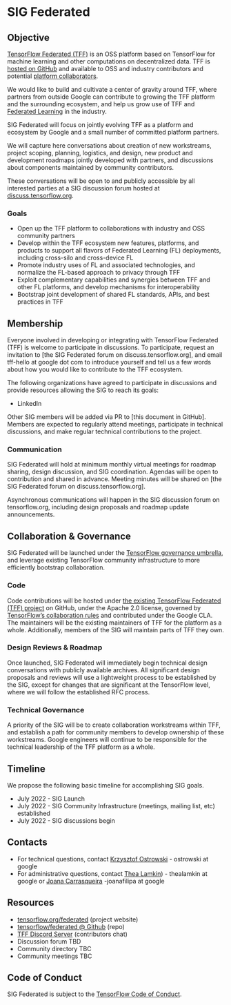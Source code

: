 # SIG Federated

## Objective

[TensorFlow Federated (TFF)](http://tensorflow.org/federated) is an OSS platform based on TensorFlow for machine learning and other computations on decentralized data. TFF is [hosted on GitHub](https://github.com/tensorflow/federated) and available to OSS and industry contributors and potential [platform collaborators](https://github.com/tensorflow/federated/tree/main/docs/collaborations).

We would like to build and cultivate a center of gravity around TFF, where partners from outside Google can contribute to growing the TFF platform and the surrounding ecosystem, and help us grow use of TFF and [Federated Learning](https://ai.googleblog.com/2017/04/federated-learning-collaborative.html) in the industry.

SIG Federated will focus on jointly evolving TFF as a platform and ecosystem by Google and a small number of committed platform partners.

We will capture here conversations about creation of new workstreams, project scoping, planning, logistics, and design, new product and development roadmaps jointly developed with partners, and discussions about components maintained by community contributors.

These conversations will be open to and publicly accessible by all interested parties at a SIG discussion forum hosted at [discuss.tensorflow.org](https://discuss.tensorflow.org/c/special-interest-groups).

### Goals

*   Open up the TFF platform to collaborations with industry and OSS community partners
*   Develop within the TFF ecosystem new features, platforms, and products to support all flavors of Federated Learning (FL) deployments, including cross-silo and cross-device FL
*   Promote industry uses of FL and associated technologies, and normalize the FL-based approach to privacy through TFF
*   Exploit complementary capabilities and synergies between TFF and other FL platforms, and develop mechanisms for interoperability
*   Bootstrap joint development of shared FL standards, APIs, and best practices in TFF

## Membership

Everyone involved in developing or integrating with TensorFlow Federated (TFF) is welcome to participate in discussions. To participate, request an invitation to [the SIG Federated forum on discuss.tensorflow.org], and email tff-hello at google dot com to introduce yourself and tell us a few words about how you would like to contribute to the TFF ecosystem.

The following organizations have agreed to participate in discussions and provide resources allowing the SIG to reach its goals:

*   LinkedIn

Other SIG members will be added via PR to [this document in GitHub]. Members are expected to regularly attend meetings, participate in technical discussions, and make regular technical contributions to the project.

### Communication

SIG Federated will hold at minimum monthly virtual meetings for roadmap sharing, design discussion, and SIG coordination. Agendas will be open to contribution and shared in advance. Meeting minutes will be shared on [the SIG Federated forum on discuss.tensorflow.org].

Asynchronous communications will happen in the SIG discussion forum on tensorflow.org, including design proposals and roadmap update announcements.

## Collaboration & Governance

SIG Federated will be launched under the [TensorFlow governance umbrella](https://www.tensorflow.org/community/contribute), and leverage existing TensorFlow community infrastructure to more efficiently bootstrap collaboration.

### Code

Code contributions will be hosted under [the existing TensorFlow Federated (TFF) project](https://github.com/tensorflow/federated) on GitHub, under the Apache 2.0 license, governed by [TensorFlow’s collaboration rules](https://github.com/tensorflow/community/blob/master/governance/code-and-collaboration.md) and contributed under the Google CLA. The maintainers will be the existing maintainers of TFF for the platform as a whole. Additionally, members of the SIG will maintain parts of TFF they own.

### Design Reviews & Roadmap

Once launched, SIG Federated will immediately begin technical design conversations with publicly available archives. All significant design proposals and reviews will use a lightweight process to be established by the SIG, except for changes that are significant at the TensorFlow level, where we will follow the established RFC process.

### Technical Governance

A priority of the SIG will be to create collaboration workstreams within TFF, and establish a path for community members to develop ownership of these workstreams. Google engineers will continue to be responsible for the technical leadership of the TFF platform as a whole.

## Timeline

We propose the following basic timeline for accomplishing SIG goals.

*   July 2022 - SIG Launch
*   July 2022 - SIG Community Infrastructure (meetings, mailing list, etc) established
*   July 2022 - SIG discussions begin

## Contacts

*   For technical questions, contact [Krzysztof Ostrowski](https://github.com/krzys-ostrowski) - ostrowski at google
*   For administrative questions, contact [Thea Lamkin](https://github.com/theadactyl)) - thealamkin at google or [Joana Carrasqueira](https://github.com/joanafilipa) -joanafilipa at google

## Resources

*   [tensorflow.org/federated](http://tensorflow.org/federated) (project website)
*   [tensorflow/federated @ Github](https://github.com/tensorflow/federated) (repo)
*   [TFF Discord Server](https://discord.com/invite/5shux83qZ5) (contributors chat)
*   Discussion forum TBD
*   Community directory TBC
*   Community meetings TBC

## Code of Conduct

SIG Federated is subject to the [TensorFlow Code of Conduct](https://github.com/tensorflow/tensorflow/blob/master/CODE_OF_CONDUCT.md).

